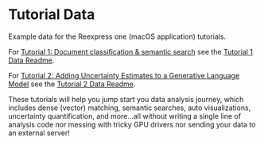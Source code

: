 # Tutorial Data

Example data for the Reexpress one (macOS application) tutorials.

For [Tutorial 1: Document classification & semantic search](https://youtu.be/bqno_-5p-6w) see the [Tutorial 1 Data Readme](https://github.com/ReexpressAI/Example_Data/tutorials/tutorial1_sentiment/README.md).

For [Tutorial 2: Adding Uncertainty Estimates to a Generative Language Model](https://youtu.be/5HzD3NwKc-U) see the [Tutorial 2 Data Readme](https://github.com/ReexpressAI/Example_Data/tutorials/tutorial2_add_guardrails_to_genai/README.md).


These tutorials will help you jump start you data analysis journey, which includes dense (vector) matching, semantic searches, auto visualizations, uncertainty quantification, and more...all without writing a single line of analysis code nor messing with tricky GPU drivers nor sending your data to an external server!
